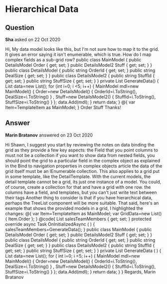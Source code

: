 # Hierarchical Data

## Question

**Sha** asked on 22 Oct 2020

Hi, My data model looks like this, but I'm not sure how to map it to the grid. It gives an error saying it isn't enumerable, which is true. How do I map complex fields as a sub-grid row? public class MainModel { public DetailsModel Order { get; set; } public DetailsModel2 Stuff { get; set; } } public class DetailsModel { public string OrderId { get; set; } public string DealSize { get; set; } } public class DetailsModel2 { public string StuffId { get; set; } public string StuffSize { get; set; } } private List<MainModel> GenerateData() { List<MainModel> data=new List<MainModel>(); for (int i=0; i <5; i++) { MainModel mdl=new MainModel() { Order=new DetailsModel() { OrderId=i.ToString(), DealSize=i.ToString() } , Stuff=new DetailsModel2() { StuffId=i.ToString(), StuffSize=i.ToString() } }; data.Add(mdl); } return data; } <TelerikGrid Data="salesTeamMembers"> <DetailTemplate Context="TemplateItem"> @{ var Item=TemplateItem as MainModel; <TelerikGrid Data="Item.Order" Pageable="true" PageSize="5"> <GridColumns> <GridColumn Field="OrderId"></GridColumn> <GridColumn Field="DealSize"></GridColumn> </GridColumns> </TelerikGrid> } </DetailTemplate> <GridColumns> <GridColumn Field="Order">Order</GridColumn> <GridColumn Field="Stuff">Stuff</GridColumn> </GridColumns> </TelerikGrid> Thanks!

## Answer

**Marin Bratanov** answered on 23 Oct 2020

Hi Shawn, I suggest you start by reviewing the notes on data binding the grid as they provide a few key aspects: the Field that you point columns to must not be a collection if you want to show data from nested fields, you should point the grid to a particular field in the complex object as explained in the Bind to navigation properties in complex objects article the data of the grid itself must be an IEnumerable collection. This also applies to a grid put in some template, like the DetailTemplate. With the current models, the detail template cannot be a grid, its just one instance of a model. You could, of course, create a collection for that and have a grid with one row. the columns have a field, and templates, but you can't just write text between their tags Another thing to consider is that if you have hierarchical data, perhaps the TreeList component will be more suitable. That said, here's an example that shows the provided models in a grid, I highlighted the changes: <TelerikGrid Data="salesTeamMembers">
<DetailTemplate Context="TemplateItem">
@{ var Item=TemplateItem as MainModel; var GridData=new List<DetailsModel>() { Item.Order }; <TelerikGrid Data=" GridData " Pageable="true" PageSize="5">
<GridColumns>
<GridColumn Field="OrderId"></GridColumn>
<GridColumn Field="DealSize"></GridColumn>
</GridColumns>
</TelerikGrid>
}
</DetailTemplate>
<GridColumns>
<GridColumn Field="Order. OrderId "></GridColumn>
<GridColumn Field="Order.DealSize "></GridColumn>
<GridColumn Field="Stuff.StuffId "></GridColumn>
<GridColumn Field="Stuff.StuffSize "></GridColumn>
</GridColumns>
</TelerikGrid>
@code{
List<MainModel> salesTeamMembers { get; set; } protected override async Task OnInitializedAsync ( ) {
salesTeamMembers=GenerateData();
} public class MainModel { public DetailsModel Order { get; set; } public DetailsModel2 Stuff { get; set; }
} public class DetailsModel { public string OrderId { get; set; } public string DealSize { get; set; }
} public class DetailsModel2 { public string StuffId { get; set; } public string StuffSize { get; set; }
} private List<MainModel> GenerateData ( ) {
List<MainModel> data=new List<MainModel>(); for ( int i=0; i <5; i++)
{
MainModel mdl=new MainModel()
{
Order=new DetailsModel() { OrderId=i.ToString(), DealSize=i.ToString() }
,
Stuff=new DetailsModel2() { StuffId=i.ToString(), StuffSize=i.ToString() }
};
data.Add(mdl);
} return data;
}
} Regards, Marin Bratanov
